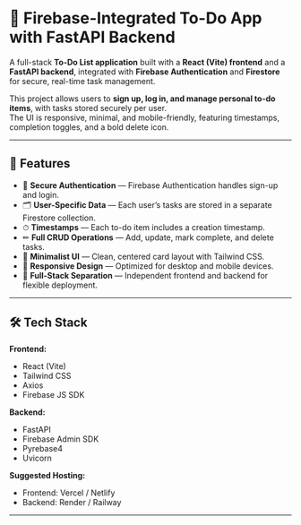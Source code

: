 # 📝 Firebase-Integrated To-Do App with FastAPI Backend

A full-stack **To-Do List application** built with a **React (Vite) frontend** and a **FastAPI backend**, integrated with **Firebase Authentication** and **Firestore** for secure, real-time task management.  

This project allows users to **sign up, log in, and manage personal to-do items**, with tasks stored securely per user.  
The UI is responsive, minimal, and mobile-friendly, featuring timestamps, completion toggles, and a bold delete icon.

---

## 🚀 Features
- 🔐 **Secure Authentication** — Firebase Authentication handles sign-up and login.
- 🗂 **User-Specific Data** — Each user’s tasks are stored in a separate Firestore collection.
- ⏱ **Timestamps** — Each to-do item includes a creation timestamp.
- ✏ **Full CRUD Operations** — Add, update, mark complete, and delete tasks.
- 🎯 **Minimalist UI** — Clean, centered card layout with Tailwind CSS.
- 📱 **Responsive Design** — Optimized for desktop and mobile devices.
- 🔄 **Full-Stack Separation** — Independent frontend and backend for flexible deployment.

---

## 🛠 Tech Stack

**Frontend:**
- React (Vite)
- Tailwind CSS
- Axios
- Firebase JS SDK

**Backend:**
- FastAPI
- Firebase Admin SDK
- Pyrebase4
- Uvicorn

**Suggested Hosting:**
- Frontend: Vercel / Netlify
- Backend: Render / Railway

---

